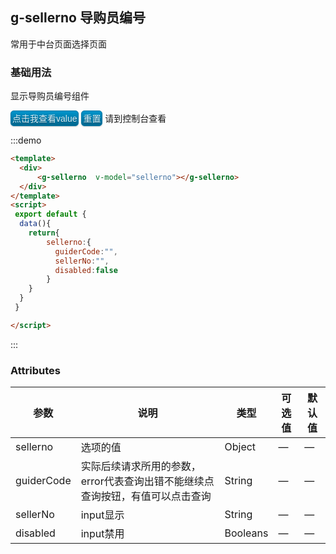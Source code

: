 <script>
  module.exports = {
    data(){
      return {
        sellerno:{
          guiderCode:"",
          sellerNo:"",
          disabled:false
        }
      }
    },
    methods: {
         test(){
          console.log(this.sellerno.guiderCode);
          console.log(this.sellerno.sellerNo);
          },
          test1(){
           this.sellerno.guiderCode="";
           this.sellerno.sellerNo="";

          }
    } 
  };
</script>

## g-sellerno 导购员编号

常用于中台页面选择页面

### 基础用法
显示导购员编号组件

<div>
    <g-sellerno  v-model="sellerno"></g-sellerno>
</div>
<button  @click="test">点击我查看value</button>
<button  @click="test1">重置</button> 请到控制台查看
<style type="text/css">
	 .demo-gcs{
      width: 240px;
    }
    button{
        display: inline-block;
      outline: none;
      cursor: pointer;
      text-align: center;
      text-decoration: none;
      font: 14px/100% Arial, Helvetica, sans-serif;
      padding: 5px 2px 4px;
      text-shadow: 0 1px 1px rgba(0,0,0,.3);
      -webkit-border-radius: 5px; 
      -moz-border-radius: 5px;
      border-radius: 5px;
      -webkit-box-shadow: 0 1px 2px rgba(0,0,0,.2);
      -moz-box-shadow: 0 1px 2px rgba(0,0,0,.2);
      box-shadow: 0 1px 2px rgba(0,0,0,.2);
      color: #d9eef7;
      border: solid 1px #0076a3;
      background: #0095cd;
      background: -webkit-gradient(linear, left top, left bottom, from(#0095cc), to(#00678e));
      background: -moz-linear-gradient(top, #00adee, #00678e);
      filter: progid:DXImageTransform.Microsoft.gradient(startColorstr='#00adee', endColorstr='#00678e');
    }
    button:hover{
      background: #007ead;
      background: -webkit-gradient(linear, left top, left bottom, from(#00678e), to(#0095cc));
      background: -moz-linear-gradient(top, #00678e, #0095cc);
      filter: progid:DXImageTransform.Microsoft.gradient(startColorstr='#00678e', endColorstr='#0095cc');
  }

</style>

:::demo 
```html
<template>
  <div>
      <g-sellerno  v-model="sellerno"></g-sellerno>
  </div>
</template>
<script>
 export default {
  data(){
    return{
        sellerno:{
          guiderCode:"",
          sellerNo:"",
          disabled:false
        }
    }
  }
 }

</script>

```
:::

### Attributes
| 参数      | 说明          | 类型      | 可选值                           | 默认值  |
|---------- |-------------- |---------- |--------------------------------  |-------- |
| sellerno| 选项的值 | Object  | — | — |
| guiderCode| 实际后续请求所用的参数，error代表查询出错不能继续点查询按钮，有值可以点击查询 | String  | — | — |
| sellerNo| input显示 | String  | — | — |
| disabled| input禁用 | Booleans  | — | — |